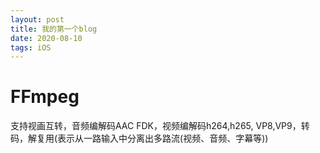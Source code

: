 ```yaml
---
layout: post
title: 我的第一个blog
date: 2020-08-10
tags: iOS
---
```



# FFmpeg
支持视画互转，音频编解码AAC FDK，视频编解码h264,h265, VP8,VP9，转码，解复用(表示从一路输入中分离出多路流(视频、音频、字幕等))
